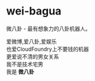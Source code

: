 wei-bagua
=========

微八卦 - 最有想象力的八卦机器人。


爱微博,爱八卦,爱娱乐  
也爱CloudFoundry上不要钱的机器  
更爱说不清的男女关系  
我不是技术宅男  
我是 **微八卦**   
